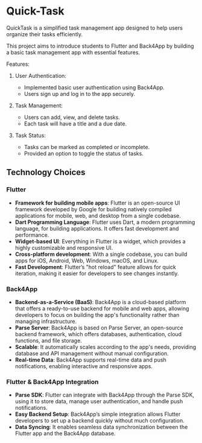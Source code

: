 # Quick-Task

QuickTask is a simplified task management app designed to help users organize their tasks efficiently.

This project aims to introduce students to Flutter and Back4App by building a basic task management app with essential features.



Features:

1. User Authentication:

   - Implemented basic user authentication using Back4App.
   - Users sign up and log in to the app securely.

2. Task Management:

   - Users can add, view, and delete tasks.
   - Each task will have a title and a due date.

3. Task Status:

   - Tasks can be marked as completed or incomplete.
   - Provided an option to toggle the status of tasks.
  

<h2> Technology Choices </h2>

### Flutter
- **Framework for building mobile apps**: Flutter is an open-source UI framework developed by Google for building natively compiled applications for mobile, web, and desktop from a single codebase.
- **Dart Programming Language**: Flutter uses Dart, a modern programming language, for building applications. It offers fast development and performance.
- **Widget-based UI**: Everything in Flutter is a widget, which provides a highly customizable and responsive UI.
- **Cross-platform development**: With a single codebase, you can build apps for iOS, Android, Web, Windows, macOS, and Linux.
- **Fast Development**: Flutter’s "hot reload" feature allows for quick iteration, making it easier for developers to see changes instantly.

### Back4App
- **Backend-as-a-Service (BaaS)**: Back4App is a cloud-based platform that offers a ready-to-use backend for mobile and web apps, allowing developers to focus on building the app's functionality rather than managing infrastructure.
- **Parse Server**: Back4App is based on Parse Server, an open-source backend framework, which offers databases, authentication, cloud functions, and file storage.
- **Scalable**: It automatically scales according to the app's needs, providing database and API management without manual configuration.
- **Real-time Data**: Back4App supports real-time data and push notifications, enabling interactive and responsive apps.
  
### Flutter & Back4App Integration
- **Parse SDK**: Flutter can integrate with Back4App through the Parse SDK, using it to store data, manage user authentication, and handle push notifications.
- **Easy Backend Setup**: Back4App’s simple integration allows Flutter developers to set up a backend quickly without much configuration.
- **Data Syncing**: It enables seamless data synchronization between the Flutter app and the Back4App database.

